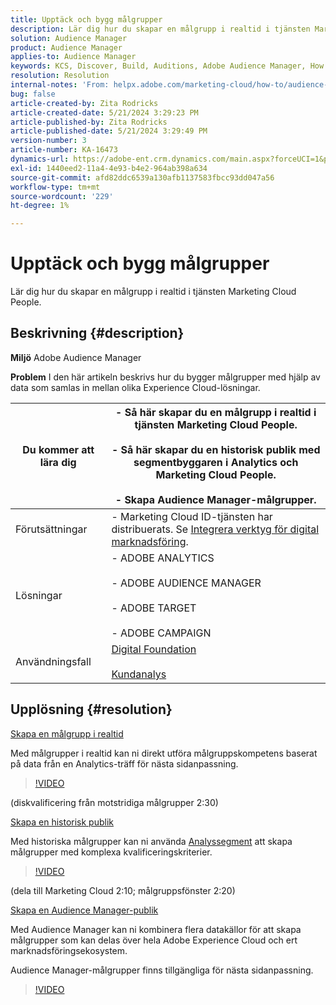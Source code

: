 ```yaml
---
title: Upptäck och bygg målgrupper
description: Lär dig hur du skapar en målgrupp i realtid i tjänsten Marketing Cloud People.
solution: Audience Manager
product: Audience Manager
applies-to: Audience Manager
keywords: KCS, Discover, Build, Auditions, Adobe Audience Manager, How To
resolution: Resolution
internal-notes: 'From: helpx.adobe.com/marketing-cloud/how-to/audience-discovery.html'
bug: false
article-created-by: Zita Rodricks
article-created-date: 5/21/2024 3:29:23 PM
article-published-by: Zita Rodricks
article-published-date: 5/21/2024 3:29:49 PM
version-number: 3
article-number: KA-16473
dynamics-url: https://adobe-ent.crm.dynamics.com/main.aspx?forceUCI=1&pagetype=entityrecord&etn=knowledgearticle&id=0a5a68e2-8617-ef11-9f89-6045bd06eea5
exl-id: 1440eed2-11a4-4e93-b4e2-964ab398a634
source-git-commit: afd82ddc6539a130afb1137583fbcc93dd047a56
workflow-type: tm+mt
source-wordcount: '229'
ht-degree: 1%

---
```


# Upptäck och bygg målgrupper


Lär dig hur du skapar en målgrupp i realtid i tjänsten Marketing Cloud People.

## Beskrivning {#description}


<b>Miljö</b>
Adobe Audience Manager

<b>Problem</b>
I den här artikeln beskrivs hur du bygger målgrupper med hjälp av data som samlas in mellan olika Experience Cloud-lösningar.


| Du kommer att lära dig | - Så här skapar du en målgrupp i realtid i tjänsten Marketing Cloud People.<br><br>- Så här skapar du en historisk publik med segmentbyggaren i Analytics och Marketing Cloud People.<br><br>- Skapa Audience Manager-målgrupper. |
| --- | --- |
| Förutsättningar | - Marketing Cloud ID-tjänsten har distribuerats. Se [Integrera verktyg för digital marknadsföring](https://experienceleague.adobe.com/docs/experience-manager-learn/sites/integrations/experience-platform-data-collection-tags/overview.html). |
| Lösningar | - ADOBE ANALYTICS<br><br>- ADOBE AUDIENCE MANAGER<br><br>- ADOBE TARGET<br><br>- ADOBE CAMPAIGN |
| Användningsfall | [Digital Foundation](https://helpx.adobe.com/marketing-cloud/how-to/digital-foundation.html)<br><br>[Kundanalys](https://experienceleague.adobe.com/docs/experience-platform/profile/ui/user-guide.html) |





## Upplösning {#resolution}


<u>Skapa en målgrupp i realtid</u>

Med målgrupper i realtid kan ni direkt utföra målgruppskompetens baserat på data från en Analytics-träff för nästa sidanpassning.




>[!VIDEO](https://video.tv.adobe.com/v/17804t1/)



(diskvalificering från motstridiga målgrupper 2:30)



<u>Skapa en historisk publik</u>

Med historiska målgrupper kan ni använda [Analyssegment](https://experienceleague.adobe.com/docs/analytics/components/segmentation/seg-home.html?lang=en) att skapa målgrupper med komplexa kvalificeringskriterier.




>[!VIDEO](https://video.tv.adobe.com/v/17805/)



(dela till Marketing Cloud 2:10; målgruppsfönster 2:20)

<u>Skapa en Audience Manager-publik</u>

Med Audience Manager kan ni kombinera flera datakällor för att skapa målgrupper som kan delas över hela Adobe Experience Cloud och ert marknadsföringsekosystem.

Audience Manager-målgrupper finns tillgängliga för nästa sidanpassning.




>[!VIDEO](https://video.tv.adobe.com/v/18113t1/)
